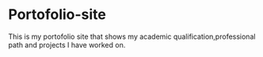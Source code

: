 # Portofolio-site
This is my portofolio site that shows my academic qualification,professional path and projects I have worked on.
